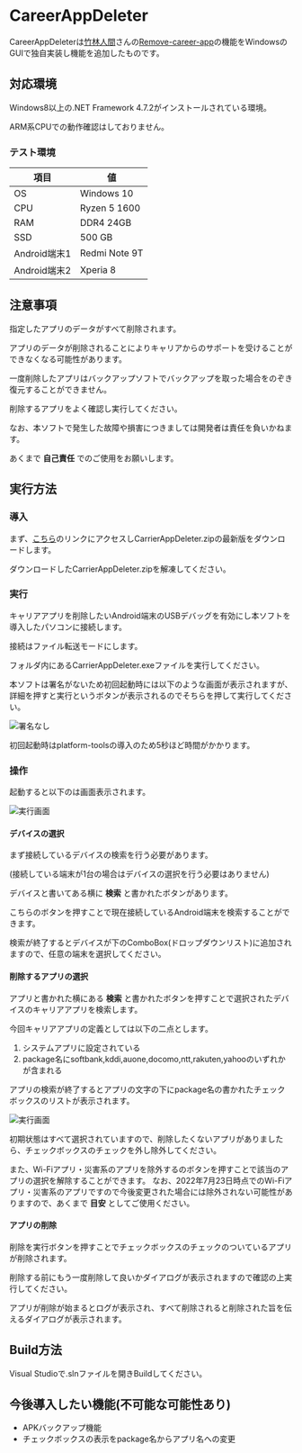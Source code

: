 # CareerAppDeleter
CareerAppDeleterは[竹林人間](https://github.com/Aoi-Developer/)さんの[Remove-career-app](https://github.com/Aoi-Developer/remove-career-app)の機能をWindowsのGUIで独自実装し機能を追加したものです。
## 対応環境
Windows8以上の.NET Framework 4.7.2がインストールされている環境。

ARM系CPUでの動作確認はしておりません。
### テスト環境
|項目|値|
|----|--|
|OS|Windows 10|
|CPU|Ryzen 5 1600|
|RAM|DDR4 24GB|
|SSD|500 GB|
|Android端末1|Redmi Note 9T|
|Android端末2|Xperia 8|
## 注意事項
指定したアプリのデータがすべて削除されます。

アプリのデータが削除されることによりキャリアからのサポートを受けることができなくなる可能性があります。

一度削除したアプリはバックアップソフトでバックアップを取った場合をのぞき復元することができません。

削除するアプリをよく確認し実行してください。

なお、本ソフトで発生した故障や損害につきましては開発者は責任を負いかねます。

あくまで **自己責任** でのご使用をお願いします。

## 実行方法
### 導入
まず、[こちら](https://github.com/binary-number/CarrierAppDeleter/releases)のリンクにアクセスしCarrierAppDeleter.zipの最新版をダウンロードします。

ダウンロードしたCarrierAppDeleter.zipを解凍してください。

### 実行
キャリアアプリを削除したいAndroid端末のUSBデバッグを有効にし本ソフトを導入したパソコンに接続します。

接続はファイル転送モードにします。


フォルダ内にあるCarrierAppDeleter.exeファイルを実行してください。

本ソフトは署名がないため初回起動時には以下のような画面が表示されますが、詳細を押すと実行というボタンが表示されるのでそちらを押して実行してください。


![署名なし](https://github.com/binary-number/CarrierAppDeleter/blob/master/REAEME_Image/Image1.png)


初回起動時はplatform-toolsの導入のため5秒ほど時間がかかります。

### 操作
起動すると以下のは画面表示されます。


![実行画面](https://github.com/binary-number/CarrierAppDeleter/blob/master/REAEME_Image/Image3.png)

#### デバイスの選択
まず接続しているデバイスの検索を行う必要があります。

(接続している端末が1台の場合はデバイスの選択を行う必要はありません)

デバイスと書いてある横に __検索__ と書かれたボタンがあります。

こちらのボタンを押すことで現在接続しているAndroid端末を検索することができます。

検索が終了するとデバイスが下のComboBox(ドロップダウンリスト)に追加されますので、任意の端末を選択してください。

#### 削除するアプリの選択
アプリと書かれた横にある __検索__ と書かれたボタンを押すことで選択されたデバイスのキャリアアプリを検索します。

今回キャリアアプリの定義としては以下の二点とします。

1. システムアプリに設定されている
2. package名にsoftbank,kddi,auone,docomo,ntt,rakuten,yahooのいずれかが含まれる


アプリの検索が終了するとアプリの文字の下にpackage名の書かれたチェックボックスのリストが表示されます。

![実行画面](https://github.com/binary-number/CarrierAppDeleter/blob/master/REAEME_Image/Image4.png)


初期状態はすべて選択されていますので、削除したくないアプリがありましたら、チェックボックスのチェックを外し除外してください。



また、Wi-Fiアプリ・災害系のアプリを除外するのボタンを押すことで該当のアプリの選択を解除することができます。
なお、2022年7月23日時点でのWi-Fiアプリ・災害系のアプリですので今後変更された場合には除外されない可能性がありますので、あくまで __目安__ としてご使用ください。

#### アプリの削除
削除を実行ボタンを押すことでチェックボックスのチェックのついているアプリが削除されます。

削除する前にもう一度削除して良いかダイアログが表示されますので確認の上実行してください。

アプリが削除が始まるとログが表示され、すべて削除されると削除された旨を伝えるダイアログが表示されます。


## Build方法
Visual Studioで.slnファイルを開きBuildしてください。

## 今後導入したい機能(不可能な可能性あり)

- APKバックアップ機能
- チェックボックスの表示をpackage名からアプリ名への変更
